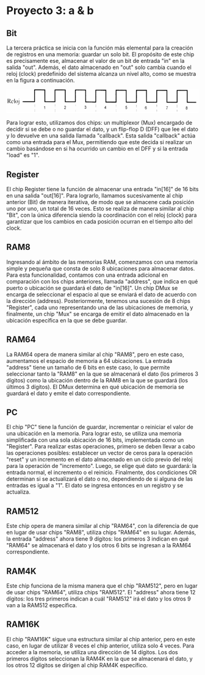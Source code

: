 # Proyecto 3: a & b

## Bit
La tercera práctica se inicia con la función más elemental para la creación de registros en una memoria: guardar un solo bit. El propósito de este chip es precisamente ese, almacenar el valor de un bit de entrada "in" en la salida "out". Además, el dato almacenado en "out" solo cambia cuando el reloj (clock) predefinido del sistema alcanza un nivel alto, como se muestra en la figura a continuación.

<img src="/Images/clock.png">

Para lograr esto, utilizamos dos chips: un multiplexor (Mux) encargado de decidir si se debe o no guardar el dato, y un flip-flop D (DFF) que lee el dato y lo devuelve en una salida llamada "callback". Esta salida "callback" actúa como una entrada para el Mux, permitiendo que este decida si realizar un cambio basándose en si ha ocurrido un cambio en el DFF y si la entrada "load" es "1".

## Register
El chip Register tiene la función de almacenar una entrada "in[16]" de 16 bits en una salida "out[16]". Para lograrlo, llamamos sucesivamente al chip anterior (Bit) de manera iterativa, de modo que se almacene cada posición uno por uno, un total de 16 veces. Esto se realiza de manera similar al chip "Bit", con la única diferencia siendo la coordinación con el reloj (clock) para garantizar que los cambios en cada posición ocurran en el tiempo alto del clock.

## RAM8
Ingresando al ámbito de las memorias RAM, comenzamos con una memoria simple y pequeña que consta de solo 8 ubicaciones para almacenar datos. Para esta funcionalidad, contamos con una entrada adicional en comparación con los chips anteriores, llamada "address", que indica en qué puerto o ubicación se guardará el dato de "in[16]". Un chip DMux se encarga de seleccionar el espacio al que se enviará el dato de acuerdo con la dirección (address). Posteriormente, tenemos una sucesión de 8 chips "Register", cada uno representando una de las ubicaciones de memoria, y finalmente, un chip "Mux" se encarga de emitir el dato almacenado en la ubicación específica en la que se debe guardar.

## RAM64
La RAM64 opera de manera similar al chip "RAM8", pero en este caso, aumentamos el espacio de memoria a 64 ubicaciones. La entrada "address" tiene un tamaño de 6 bits en este caso, lo que permite seleccionar tanto la "RAM8" en la que se almacenará el dato (los primeros 3 dígitos) como la ubicación dentro de la RAM8 en la que se guardará (los últimos 3 dígitos). El DMux determina en qué ubicación de memoria se guardará el dato y emite el dato correspondiente.

## PC
El chip "PC" tiene la función de guardar, incrementar o reiniciar el valor de una ubicación en la memoria. Para lograr esto, se utiliza una memoria simplificada con una sola ubicación de 16 bits, implementada como un "Register". Para realizar estas operaciones, primero se deben llevar a cabo las operaciones posibles: establecer un vector de ceros para la operación "reset" y un incremento en el dato almacenado en un ciclo previo del reloj para la operación de "incremento". Luego, se elige qué dato se guardará: la entrada normal, el incremento o el reinicio. Finalmente, dos condiciones OR determinan si se actualizará el dato o no, dependiendo de si alguna de las entradas es igual a "1". El dato se ingresa entonces en un registro y se actualiza.

## RAM512
Este chip opera de manera similar al chip "RAM64", con la diferencia de que en lugar de usar chips "RAM8", utiliza chips "RAM64" en su lugar. Además, la entrada "address" ahora tiene 9 dígitos: los primeros 3 indican en qué "RAM64" se almacenará el dato y los otros 6 bits se ingresan a la RAM64 correspondiente.

## RAM4K
Este chip funciona de la misma manera que el chip "RAM512", pero en lugar de usar chips "RAM64", utiliza chips "RAM512". El "address" ahora tiene 12 dígitos: los tres primeros indican a cuál "RAM512" irá el dato y los otros 9 van a la RAM512 específica.

## RAM16K
El chip "RAM16K" sigue una estructura similar al chip anterior, pero en este caso, en lugar de utilizar 8 veces el chip anterior, utiliza solo 4 veces. Para acceder a la memoria, se utiliza una dirección de 14 dígitos. Los dos primeros dígitos seleccionan la RAM4K en la que se almacenará el dato, y los otros 12 dígitos se dirigen al chip RAM4K específico.
